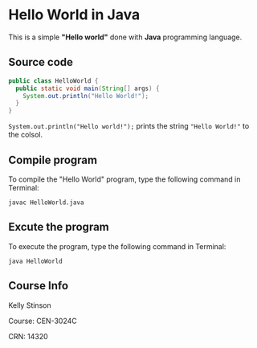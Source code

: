 # Hello World in Java

This is a simple **"Hello world"** done with **Java** programming language.

## Source code

```java
public class HelloWorld {
  public static void main(String[] args) {
    System.out.println("Hello World!");
  }
}
```

`System.out.println("Hello world!");` prints the string `"Hello World!"` to the colsol.

## Compile program

To compile the "Hello World" program, type the following command in Terminal:

```console
javac HelloWorld.java
```

## Excute the program

To execute the program, type the following command in Terminal:

```console
java HelloWorld
```

## Course Info

Kelly Stinson

Course: CEN-3024C

CRN: 14320

